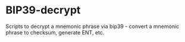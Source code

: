 # BIP39-decrypt
Scripts to decrypt a mnemonic phrase via bip39 - convert a mnemonic phrase to checksum,  generate ENT,  etc.
